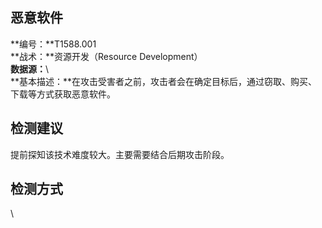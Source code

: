 ## 恶意软件  
**编号：**T1588.001  
**战术：**资源开发（Resource Development）  
**数据源：**\  
**基本描述：**在攻击受害者之前，攻击者会在确定目标后，通过窃取、购买、下载等方式获取恶意软件。  
## 检测建议  
提前探知该技术难度较大。主要需要结合后期攻击阶段。  
## 检测方式  
\